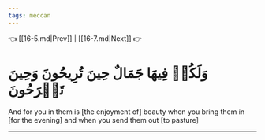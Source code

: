 ```yaml
---
tags: meccan
---
```


👈 [[16-5.md|Prev]] | [[16-7.md|Next]] 👉

# وَلَكُمۡ فِيهَا جَمَالٌ حِينَ تُرِيحُونَ وَحِينَ تَسۡرَحُونَ

And for you in them is [the enjoyment of] beauty when you bring them in [for the evening] and when you send them out [to pasture]

---


